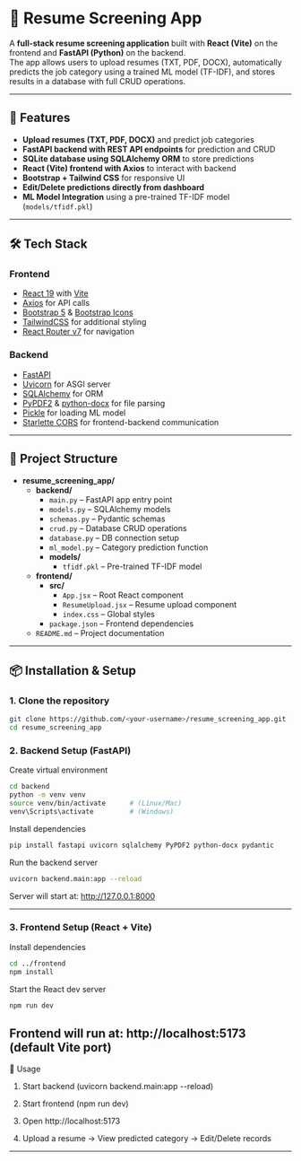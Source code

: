# 📄 Resume Screening App

A **full-stack resume screening application** built with **React (Vite)** on the frontend and **FastAPI (Python)** on the backend.  
The app allows users to upload resumes (TXT, PDF, DOCX), automatically predicts the job category using a trained ML model (TF-IDF), and stores results in a database with full CRUD operations.

---

## 🚀 Features

- **Upload resumes (TXT, PDF, DOCX)** and predict job categories  
- **FastAPI backend with REST API endpoints** for prediction and CRUD  
- **SQLite database using SQLAlchemy ORM** to store predictions  
- **React (Vite) frontend with Axios** to interact with backend  
- **Bootstrap + Tailwind CSS** for responsive UI  
- **Edit/Delete predictions directly from dashboard**  
- **ML Model Integration** using a pre-trained TF-IDF model (`models/tfidf.pkl`)  

---

## 🛠 Tech Stack

### Frontend
- [React 19](https://react.dev/) with [Vite](https://vitejs.dev/)
- [Axios](https://axios-http.com/) for API calls
- [Bootstrap 5](https://getbootstrap.com/) & [Bootstrap Icons](https://icons.getbootstrap.com/)
- [TailwindCSS](https://tailwindcss.com/) for additional styling
- [React Router v7](https://reactrouter.com/) for navigation

### Backend
- [FastAPI](https://fastapi.tiangolo.com/)
- [Uvicorn](https://www.uvicorn.org/) for ASGI server
- [SQLAlchemy](https://www.sqlalchemy.org/) for ORM
- [PyPDF2](https://pypi.org/project/PyPDF2/) & [python-docx](https://pypi.org/project/python-docx/) for file parsing
- [Pickle](https://docs.python.org/3/library/pickle.html) for loading ML model
- [Starlette CORS](https://www.starlette.io/middleware/#corsmiddleware) for frontend-backend communication

---

## 📂 Project Structure
- **resume_screening_app/**
  - **backend/**
    - `main.py` – FastAPI app entry point  
    - `models.py` – SQLAlchemy models  
    - `schemas.py` – Pydantic schemas  
    - `crud.py` – Database CRUD operations  
    - `database.py` – DB connection setup  
    - `ml_model.py` – Category prediction function  
    - **models/**
      - `tfidf.pkl` – Pre-trained TF-IDF model  
  - **frontend/**
    - **src/**
      - `App.jsx` – Root React component  
      - `ResumeUpload.jsx` – Resume upload component  
      - `index.css` – Global styles  
    - `package.json` – Frontend dependencies  
  - `README.md` – Project documentation  



---

## 📦 Installation & Setup

### 1. Clone the repository
```bash
git clone https://github.com/<your-username>/resume_screening_app.git
cd resume_screening_app
```

### 2. Backend Setup (FastAPI)
Create virtual environment
```bash
cd backend
python -m venv venv
source venv/bin/activate      # (Linux/Mac)
venv\Scripts\activate         # (Windows)
```

Install dependencies
```bash
pip install fastapi uvicorn sqlalchemy PyPDF2 python-docx pydantic
```

Run the backend server
```bash
uvicorn backend.main:app --reload
```
Server will start at:
http://127.0.0.1:8000

---

### 3. Frontend Setup (React + Vite)
Install dependencies
```bash
cd ../frontend
npm install
```

Start the React dev server
```bash
npm run dev
```
Frontend will run at:
http://localhost:5173 (default Vite port)
---

🎯 Usage
1. Start backend (uvicorn backend.main:app --reload)

2. Start frontend (npm run dev)

3. Open http://localhost:5173

4. Upload a resume → View predicted category → Edit/Delete records
---








